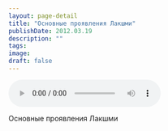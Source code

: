 ```yaml
---
layout: page-detail
title: "Основные проявления Лакшми"
publishDate: 2012.03.19
description: ""
tags:
image:
draft: false
---
```


<audio title="2012.03.19 - Основные проявления Лакшми.mp3" src="/upload/iblock/15a/15a95d9b7dbb2f1050995c235b6bb3ef.mp3" controls=""></audio>

 Основные проявления Лакшми 

  
